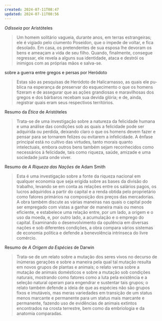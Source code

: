 ```yaml
---
created: 2024-07-11T08:47
updated: 2024-07-11T08:56
---
```

*Odisseia* por Aristóteles
> Um homem solitário vagueia, durante anos, em terras estrangeiras; ele é vigiado pelo ciumento Poseidon, que o impede de voltar, e fica de­solado. Em casa, os pretendentes de sua esposa lhe devoram os bens e ameaçam a vida de seu filho. Quando, finalmente, consegue regressar, ele revela a alguns sua identidade, ataca e destrói os inimigos com as próprias mãos e salva-se.

sobre a guerra entre gregos e persas por Heródoto
> Estas são as pesquisas de Heródoto de Halicarnasso, as quais ele pu­blica na esperança de preservar do esquecimento o que os homens fize­ram e de assegurar que as ações grandiosas e maravilhosas dos gregos e dos bárbaros recebam sua devida glória; e de, ainda, registrar quais eram seus respectivos territórios.

Resumo da *Ética* de Aristóteles
> Trata-se de uma investigação sobre a natureza da felicidade humana e uma análise das condições sob as quais a felicidade pode ser adquirida ou perdida, deixando claro o que os homens devem fazer e pensar para se tornarem felizes ou evitarem a infelicidade. A ênfase principal está no cultivo das virtudes, tanto morais quanto intelectuais, embora outros bens também sejam reconhecidos como necessários à felicidade, tais como riqueza, saúde, amizade e uma sociedade justa onde viver.

Resumo de *A Riqueza das Nações* de Adam Smith
> Esta é uma investigação sobre a fonte da riqueza nacional em qualquer economia que seja erigida sobre as bases da divisão do trabalho, levando­ se em conta as relações entre os salários pagos, os lucros adquiridos a par­tir do capital e a renda obtida pelo proprietário como fatores primários na composição dos preços das mercadorias. A obra também discute as várias maneiras nas quais o capital pode ser empregado com vistas a ganhar de maneira mais ou menos eficiente, e estabelece uma relação entre, por um lado, a origem e o uso da moeda, e, por outro lado, a acumulação e o em­prego do capital. Examinando o desenvolvimento da opulência em diver­sas nações e sob diferentes condições, a obra compara vários sistemas de economia política e defende a benevolência intrínseca do livre comércio.

Resumo de *A Origem da Espécies* de Darwin
> Trata-se de um relato sobre a mutação dos seres vivos no decurso de inúmeras gerações e sobre a maneira pela qual tal mutação resulta em novos grupos de plantas e animais; o relato versa sobre a mutação de ani­mais domésticos e sobre a mutação sob condições naturais, mostrando como fatores como a luta pela existência e a seleção natural operam para engendrar e sustentar tais grupos; o relato também defende a ideia de que as espécies não são grupos fixos e imutáveis, mas meras variedades em transição de um status menos marcante e permanente para um status mais marcante e permanente, fazendo uso de evidências de animais ex­tintos encontrados na crosta terrestre, bem como da embriologia e da anatomia comparadas.
